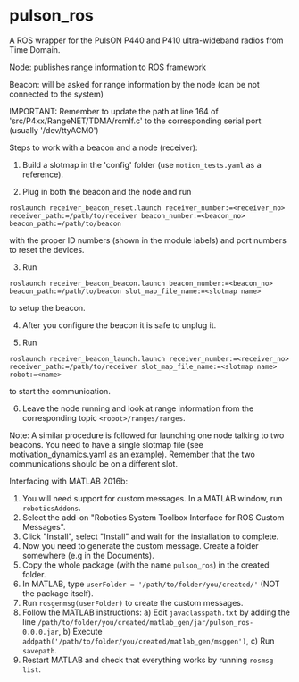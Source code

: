 # pulson_ros

A ROS wrapper for the PulsON P440 and P410 ultra-wideband radios from Time Domain. 

Node: publishes range information to ROS framework

Beacon: will be asked for range information by the node (can be not connected to the system)

IMPORTANT: Remember to update the path at line 164 of 'src/P4xx/RangeNET/TDMA/rcmIf.c' to the corresponding serial port (usually '/dev/ttyACM0')

Steps to work with a beacon and a node (receiver):
1) Build a slotmap in the 'config' folder (use `motion_tests.yaml` as a reference).

2) Plug in both the beacon and the node and run

`roslaunch receiver_beacon_reset.launch receiver_number:=<receiver_no> receiver_path:=/path/to/receiver beacon_number:=<beacon_no> beacon_path:=/path/to/beacon` 

with the proper ID numbers (shown in the module labels) and port numbers to reset the devices.

3) Run 

`roslaunch receiver_beacon_beacon.launch beacon_number:=<beacon_no> beacon_path:=/path/to/beacon slot_map_file_name:=<slotmap name>`

to setup the beacon.

4) After you configure the beacon it is safe to unplug it.

5) Run 

`roslaunch receiver_beacon_launch.launch receiver_number:=<receiver_no> receiver_path:=/path/to/receiver slot_map_file_name:=<slotmap name> robot:=<name>`

to start the communication.

6) Leave the node running and look at range information from the corresponding topic `<robot>/ranges/ranges`.

Note: A similar procedure is followed for launching one node talking to two beacons. You need to have a single slotmap file (see motivation_dynamics.yaml as an example). Remember that the two communications should be on a different slot.

Interfacing with MATLAB 2016b:
1) You will need support for custom messages. In a MATLAB window, run `roboticsAddons`.
2) Select the add-on "Robotics System Toolbox Interface for ROS Custom Messages".
3) Click "Install", select "Install" and wait for the installation to complete.
4) Now you need to generate the custom message. Create a folder somewhere (e.g in the Documents).
5) Copy the whole package (with the name `pulson_ros`) in the created folder.
6) In MATLAB, type `userFolder = '/path/to/folder/you/created/'` (NOT the package itself).
7) Run `rosgenmsg(userFolder)` to create the custom messages.
8) Follow the MATLAB instructions: a) Edit `javaclasspath.txt` by adding the line `/path/to/folder/you/created/matlab_gen/jar/pulson_ros-0.0.0.jar`, b) Execute `addpath('/path/to/folder/you/created/matlab_gen/msggen')`, c) Run `savepath`.
9) Restart MATLAB and check that everything works by running `rosmsg list`.
